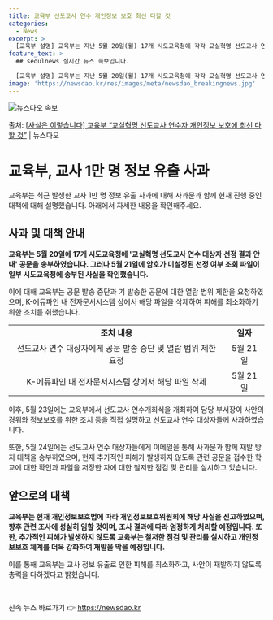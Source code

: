 ```yaml
---
title: 교육부 선도교사 연수 개인정보 보호 최선 다할 것
categories:
  - News
excerpt: >
  [교육부 설명] 교육부는 지난 5월 20일(월) 17개 시도교육청에 각각 교실혁명 선도교사 연수 대상자 선정…
feature_text: >
  ## seoulnews 실시간 뉴스 속보입니다.

  [교육부 설명] 교육부는 지난 5월 20일(월) 17개 시도교육청에 각각 교실혁명 선도교사 연수 대상자 선정…
image: 'https://newsdao.kr/res/images/meta/newsdao_breakingnews.jpg'
---
```


![뉴스다오 속보](https://newsdao.kr/res/images/meta/newsdao_breakingnews.jpg)

<p>출처: <a href="https://newsdao.kr/3934" rel="dofollow">[사실은 이렇습니다] 교육부 “교실혁명 선도교사 연수자 개인정보 보호에 최선 다할 것”</a> | 뉴스다오</p>

<h1 data-ke-size="size26">교육부, 교사 1만 명 정보 유출 사과</h1>
<p data-ke-size="size16">교육부는 최근 발생한 교사 1만 명 정보 유출 사과에 대해 사과문과 함께 현재 진행 중인 대책에 대해 설명했습니다. 아래에서 자세한 내용을 확인해주세요.</p>

<h2 data-ke-size="size26">사과 및 대책 안내</h2>
<p data-ke-size="size16"><b>교육부는 5월 20일에 17개 시도교육청에 '교실혁명 선도교사 연수 대상자 선정 결과 안내' 공문을 송부하였습니다. 그러나 5월 21일에 암호가 미설정된 선정 여부 조회 파일이 일부 시도교육청에 송부된 사실을 확인했습니다.</b></p>
<p data-ke-size="size16">이에 대해 교육부는 공문 발송 중단과 기 발송한 공문에 대한 열람 범위 제한을 요청하였으며, K-에듀파인 내 전자문서시스템 상에서 해당 파일을 삭제하여 피해를 최소화하기 위한 조치를 취했습니다.</p>
<table>
  <tr>
    <td style="text-align: center; height: 17px;"><b>조치 내용</b></td>
    <td style="text-align: center; height: 17px;"><b>일자</b></td>
  </tr>
  <tr>
    <td style="text-align: center; height: 17px;">선도교사 연수 대상자에게 공문 발송 중단 및 열람 범위 제한 요청</td>
    <td style="text-align: center; height: 17px;">5월 21일</td>
  </tr>
  <tr>
    <td style="text-align: center; height: 17px;">K-에듀파인 내 전자문서시스템 상에서 해당 파일 삭제</td>
    <td style="text-align: center; height: 17px;">5월 21일</td>
  </tr>
</table>
<p data-ke-size="size16">이후, 5월 23일에는 교육부에서 선도교사 연수개회식을 개최하여 담당 부서장이 사안의 경위와 정보보호를 위한 조치 등을 직접 설명하고 선도교사 연수 대상자들께 사과하였습니다.</p>
<p data-ke-size="size16">또한, 5월 24일에는 선도교사 연수 대상자들에게 이메일을 통해 사과문과 함께 재발 방지 대책을 송부하였으며, 현재 추가적인 피해가 발생하지 않도록 관련 공문을 접수한 학교에 대한 확인과 파일을 저장한 자에 대한 철저한 점검 및 관리를 실시하고 있습니다.</p>

<h2 data-ke-size="size26">앞으로의 대책</h2>
<p data-ke-size="size16"><b>교육부는 현재 개인정보보호법에 따라 개인정보보호위원회에 해당 사실을 신고하였으며, 향후 관련 조사에 성실히 임할 것이며, 조사 결과에 따라 엄정하게 처리할 예정입니다. 또한, 추가적인 피해가 발생하지 않도록 교육부는 철저한 점검 및 관리를 실시하고 개인정보보호 체계를 더욱 강화하여 재발을 막을 예정입니다.</b></p>
<p data-ke-size="size16">이를 통해 교육부는 교사 정보 유출로 인한 피해를 최소화하고, 사안이 재발하지 않도록 총력을 다하겠다고 밝혔습니다.</p>

<p data-ke-size="size16">&nbsp;</p>
 

신속 뉴스 바로가기 👉 <a href="https://newsdao.kr" rel="dofollow">https://newsdao.kr</a>


